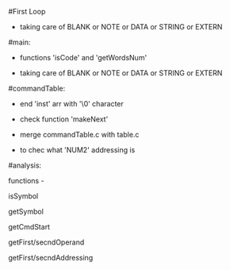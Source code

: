 #First Loop

* taking care of BLANK or NOTE or DATA or STRING or EXTERN


#main:

* functions 'isCode' and 'getWordsNum'

* taking care of BLANK or NOTE or DATA or STRING or EXTERN


#commandTable:

* end 'inst' arr with '\0' character

* check function 'makeNext'

* merge commandTable.c with table.c

* to chec what 'NUM2' addressing is


#analysis:

functions -

isSymbol

getSymbol

getCmdStart

getFirst/secndOperand

getFirst/secndAddressing
